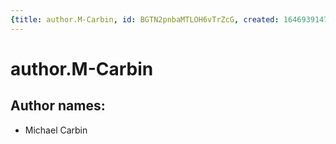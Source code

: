 ```yaml
---
{title: author.M-Carbin, id: BGTN2pnbaMTLOH6vTrZcG, created: 1646939147192, updated: 1646939147192}
---
```

# author.M-Carbin

## Author names:

- Michael Carbin
